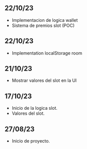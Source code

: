 ## 22/10/23
- Implementacion de logica wallet
- Sistema de premios slot (POC)

## 22/10/23
- Implementation localStorage room

## 21/10/23
- Mostrar valores del slot en la UI

## 17/10/23
- Inicio de la logica slot.
- Valores del slot.

## 27/08/23
- Inicio de proyecto.